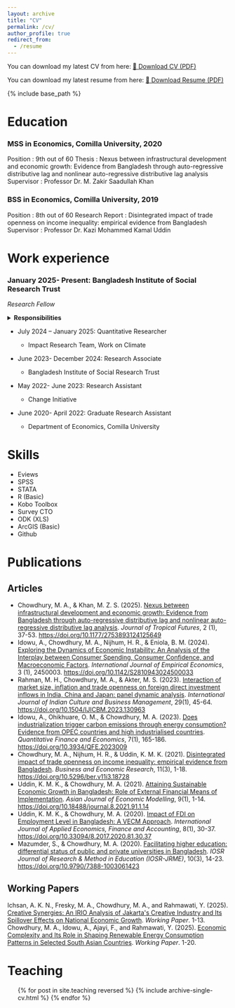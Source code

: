 ```yaml
---
layout: archive
title: "CV"
permalink: /cv/
author_profile: true
redirect_from:
  - /resume
---
```


You can download my latest CV from here:  [📄 Download CV (PDF)](/files/CV.pdf)

You can download my latest resume from here:  [📄 Download Resume (PDF)](/files/Resume.pdf)

{% include base_path %}

Education
======
### MSS in Economics, Comilla University, 2020
Position        : 9th out of 60
Thesis          : Nexus between infrastructural development and economic growth: Evidence from Bangladesh through auto-regressive distributive lag and nonlinear auto-regressive distributive lag analysis
Supervisor      : Professor Dr. M. Zakir Saadullah Khan
   
### BSS in Economics, Comilla University, 2019 
Position        : 8th out of 60
Research Report : Disintegrated impact of trade openness on income inequality: empirical evidence from Bangladesh
Supervisor      : Professor Dr. Kazi Mohammed Kamal Uddin
    
Work experience
======
### January 2025- Present: Bangladesh Institute of Social Research Trust
   *Research Fellow*
   <details>
    <summary><strong>Responsibilities</strong></summary>
    <ul>
      <li>Led baseline survey design and field supervision for climate-related research.</li>
      <li>Conducted quantitative analysis using STATA and R.</li>
      <li>Prepared research reports and policy briefs for donors.</li>
    </ul>
    <summary><strong>Responsibilities</strong></summary>
    <ul>
      <li>Led completion of a research project on climate-induced migration for BRAC, overseeing survey tool design, field supervision, data analysis, and report writing.</li>
      <li>Mentored a team of 3 interns and junior researchers in developing research proposals and implementing studies.</li>
      <li>Secured competitive consultancies from UNDP Bangladesh, including $120,000 for an e-Parliament Feasibility Study and $19,850 for a gender analysis of the waste value chain in Chattogram, Cox’s Bazar, and Tangail, through competitive proposal development.</li>
    </ul>
  </details>

* July 2024 – January 2025: Quantitative Researcher 
  * Impact Research Team, Work on Climate  
 
* June 2023- December 2024: Research Associate
  * Bangladesh Institute of Social Research Trust

* May 2022- June 2023: Research Assistant
  * Change Initiative 

* June 2020- April 2022: Graduate Research Assistant
  * Department of Economics, Comilla University 

  
Skills
======
* Eviews
* SPSS
* STATA
* R (Basic)
* Kobo Toolbox
* Survey CTO
* ODK (XLS)
* ArcGIS (Basic)
* Github

Publications
======
## Articles

* Chowdhury, M. A., & Khan, M. Z. S. (2025). [Nexus between infrastructural development and economic growth: Evidence from Bangladesh through auto-regressive distributive lag and nonlinear auto-regressive distributive lag analysis](https://munemahmad.github.io/files/paper8.pdf). *Journal of Tropical Futures*, 2 (1), 37-53. https://doi.org/10.1177/2753893124125649 
* Idowu, A., Chowdhury, M. A., Nijhum, H. R., & Eniola, B. M. (2024). [Exploring the Dynamics of Economic Instability: An Analysis of the Interplay between Consumer Spending, Consumer Confidence, and Macroeconomic Factors](https://munemahmad.github.io/files/paper7.pdf). *International Journal of Empirical Economics*, 3 (1), 2450003. https://doi.org/10.1142/S2810943024500033
* Rahman, M. H., Chowdhury, M. A., & Akter, M. S. (2023). [Interaction of market size, inflation and trade openness on foreign direct investment inflows in India, China and Japan: panel dynamic analysis](https://munemahmad.github.io/files/paper6.pdf). *International Journal of Indian Culture and Business Management*, 29(1), 45-64. https://doi.org/10.1504/IJICBM.2023.130963 
* Idowu, A., Ohikhuare, O. M., & Chowdhury, M. A. (2023). [Does industrialization trigger carbon emissions through energy consumption? Evidence from OPEC countries and high industrialised countries](https://munemahmad.github.io/files/paper5.pdf). *Quantitative Finance and Economics*, 7(1), 165-186. https://doi.org/10.3934/QFE.2023009     
* Chowdhury, M. A., Nijhum, H. R., & Uddin, K. M. K. (2021). [Disintegrated impact of trade openness on income inequality: empirical evidence from Bangladesh](https://munemahmad.github.io/files/paper4.pdf). *Business and Economic Research*, 11(3), 1-18. https://doi.org/10.5296/ber.v11i3.18728
* Uddin, K. M. K., & Chowdhury, M. A. (2021). [Attaining Sustainable Economic Growth in Bangladesh: Role of External Financial Means of Implementation](https://munemahmad.github.io/files/paper3.pdf). *Asian Journal of Economic Modelling*, 9(1), 1-14. https://doi.org/10.18488/journal.8.2021.91.1.14 
* Uddin, K. M. K., & Chowdhury, M. A. (2020). [Impact of FDI on Employment Level in Bangladesh: A VECM Approach](https://munemahmad.github.io/files/paper2.pdf). *International Journal of Applied Economics, Finance and Accounting*, 8(1), 30-37. https://doi.org/10.33094/8.2017.2020.81.30.37 
* Mazumder, S., & Chowdhury, M. A. (2020). [Facilitating higher education: differential status of public and private universities in Bangladesh](http://munemahmad.github.io/files/paper1.pdf). *IOSR Journal of Research & Method in Education (IOSR-JRME)*, 10(3), 14-23. https://doi.org/10.9790/7388-1003061423 

## Working Papers
Ichsan, A. K. N., Fresky, M. A., Chowdhury, M. A., and Rahmawati, Y. (2025). [Creative Synergies: An IRIO Analysis of Jakarta's Creative Industry and Its Spillover Effects on National Economic Growth](https://munemahmad.github.io/publications/workingpaper2-abstract/). *Working Paper*. 1-13.
Chowdhury, M. A., Idowu, A., Ajayi, F., and Rahmawati, Y. (2025). [Economic Complexity and Its Role in Shaping Renewable Energy Consumption Patterns in Selected South Asian Countries](https://munemahmad.github.io/publications/workingpaper1-abstract/). *Working Paper*. 1-20.


Teaching
======
  <ul>{% for post in site.teaching reversed %}
    {% include archive-single-cv.html %}
  {% endfor %}</ul>
  

